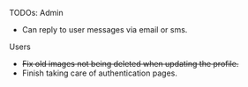 TODOs:
Admin
- Can reply to user messages via email or sms.

Users
- ~~Fix old images not being deleted when updating the profile.~~
- Finish taking care of authentication pages.